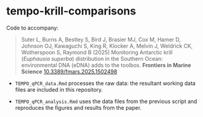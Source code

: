 # tempo-krill-comparisons

Code to accompany:

> Suter L, Burns A, Bestley S, Bird J, Brasier MJ, Cox M, Hamer D, Johnson OJ, Kawaguchi S, King R, Klocker A, Melvin J, Weldrick CK, Wotherspoon S, Raymond B (2025) Monitoring Antarctic krill (*Euphausia superba*) distribution in the Southern Ocean: environmental DNA (eDNA) adds to the toolbox. **Frontiers in Marine Science** [10.3389/fmars.2025.1502498](https://doi.org/10.3389/fmars.2025.1502498)

- `TEMPO_qPCR_data.Rmd` processes the raw data: the resultant working data files are included in this repository.


- `TEMPO_qPCR_analysis.Rmd` uses the data files from the previous script and reproduces the figures and results from the paper.
